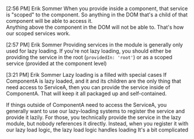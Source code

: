 [2:56 PM] Erik Sommer
When you provide inside a component, that service is "scoped" to the component.  So anything in the DOM that's a child of that component will be able to access it.  
Anything above the component in the DOM will not be able to.  That's how our scoped services work.

[2:57 PM] Erik Sommer
Providing services in the module is generally only used for lazy loading.  If you're not lazy loading, you should either be providing the service in the root (`providedIn: 'root'`) or as a scoped service (provided at the component level)


[3:21 PM] Erik Sommer
Lazy loading is a filled with special cases   If ComponentA is lazy loaded, and it and its children are the only thing that need access to ServiceA, then you can provide the service inside of ComponentA.  That will keep it all packaged up and self-contained.
 
If things outside of ComponentA need to access the ServiceA, you generally want to use our lazy-loading systems to register the service and provide it lazily.  For those, you technically provide the service in the lazy module, but nobody references it directly.  Instead, when you register it with our lazy load logic, the lazy load logic handles loading
It's a bit complicated
